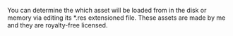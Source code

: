 You can determine the which asset will be loaded from in the disk or memory via editing its *.res extensioned file.
These assets are made by me and they are royalty-free licensed.
